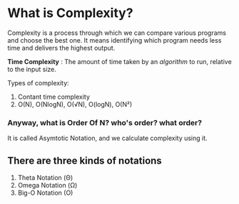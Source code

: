 # What is Complexity?

Complexity is a process through which we can compare various programs and choose the best one. It means identifying which program needs less time and delivers the highest output.

**Time Complexity** : The amount of time taken by an *algorithm* to run, relative to the input size.

Types of complexity:
1. Contant time complexity
2. O(N), O(NlogN), O(√N), O(logN), O(N²) 

### Anyway, what is Order Of N? who's order? what order?

It is called Asymtotic Notation, and we calculate complexity using it. 

## There are three kinds of notations

1. Theta Notation (Θ)
2. Omega Notation (Ω)
3. Big-O Notation (O)